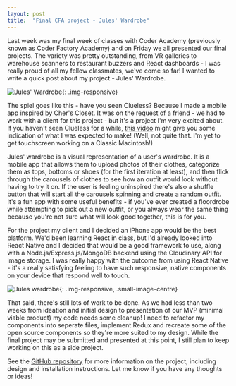 ```yaml
---
layout: post
title:  "Final CFA project - Jules' Wardrobe"
---
```


Last week was my final week of classes with Coder Academy (previously known as Coder Factory Academy) and on Friday we all presented our final projects. The variety was pretty outstanding, from VR galleries to warehouse scanners to restaurant buzzers and React dashboards - I was really proud of all my fellow classmates, we've come so far! I wanted to write a quick post about my project - Jules' Wardrobe.

![Jules' Wardrobe]( https://res.cloudinary.com/doe2gejvd/image/upload/s--SxL3IBDk--/v1497687548/YOU_ARE_SIMPLY_THE_yiaal6.png){: .img-responsive}

The spiel goes like this - have you seen Clueless? Because I made a mobile app inspired by Cher's Closet. It was on the request of a friend - we had to work with a client for this project - but it's a project I'm very excited about. If you haven't seen Clueless for a while, [this video](https://www.youtube.com/embed/XNDubWJU0aU) might give you some indication of what I was expected to make! (Well, not quite that. I'm yet to get touchscreen working on a Classic Macintosh!)

Jules' wardrobe is a visual representation of a user's wardrobe. It is a mobile app that allows them to upload photos of their clothes, categorize them as tops, bottoms or shoes (for the first iteration at least), and then flick through the carousels of clothes to see how an outfit would look without having to try it on. If the user is feeling uninspired there's also a shuffle button that will start all the carousels spinning and create a random outfit. It's a fun app with some useful benefits - if you've ever created a floordrobe while attempting to pick out a new outfit, or you always wear the same thing because you're not sure what will look good together, this is for you.

For the project my client and I decided an iPhone app would be the best platform. We'd been learning React in class, but I'd already looked into React Native and I decided that would be a good framework to use, along with a Node.js/Express.js/MongoDB backend using the Cloudinary API for image storage. I was really happy with the outcome from using React Native - it's a really satisfying feeling to have such responsive, native components on your device that respond well to touch.

![Jules wardrobe](https://res.cloudinary.com/doe2gejvd/image/upload/s--IxCYo44S--/c_scale,h_442,q_58/v1497684990/juleswardrobe_duetsk.gif){: .img-responsive, .small-image-centre}

That said, there's still lots of work to be done. As we had less than two weeks from ideation and initial design to presentation of our MVP (minimal viable product) my code needs some cleanup! I need to refactor my components into seperate files, implement Redux and recreate some of the open source components so they're more suited to my design. While the final project may be submitted and presented at this point, I still plan to keep working on this as a side project.

See the [GitHub repository](https://github.com/hannahcancode/CFA-wardrobefront) for more information on the project, including design and installation instructions. Let me know if you have any thoughts or ideas!
